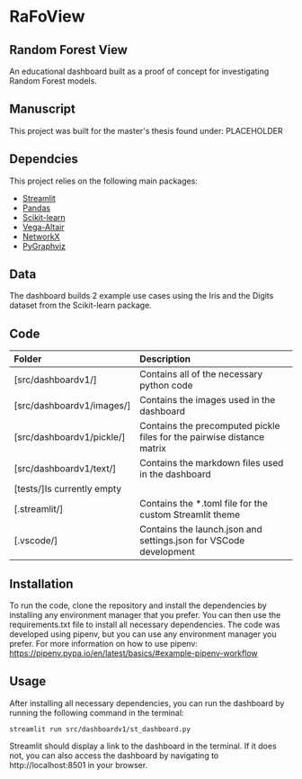 # RaFoView
## Random Forest View
An educational dashboard built as a proof of concept for investigating Random Forest models.

## Manuscript
This project was built for the master's thesis found under:
PLACEHOLDER

## Dependcies
This project relies on the following main packages:
- [Streamlit](https://streamlit.io/)
- [Pandas](https://pandas.pydata.org/)
- [Scikit-learn](https://scikit-learn.org/stable/)
- [Vega-Altair](https://altair-viz.github.io/)
- [NetworkX](https://networkx.org/)
- [PyGraphviz](https://pygraphviz.github.io/)

## Data
The dashboard builds 2 example use cases using the Iris and the Digits dataset from the Scikit-learn package.

## Code
|Folder|Description|
|:---|:---|
|[src/dashboardv1/]|Contains all of the necessary python code|
|[src/dashboardv1/images/]|Contains the images used in the dashboard|
|[src/dashboardv1/pickle/]|Contains the precomputed pickle files for the pairwise distance matrix|
|[src/dashboardv1/text/]|Contains the markdown files used in the dashboard|
|[tests/]Is currently empty|
|[.streamlit/]|Contains the *.toml file for the custom Streamlit theme|
|[.vscode/]|Contains the launch.json and settings.json for VSCode development|


## Installation
To run the code, clone the repository and install the dependencies by installing any environment manager that you prefer. You can then use the requirements.txt file to install all necessary dependencies. The code was developed using pipenv, but you can use any environment manager you prefer.
For more information on how to use pipenv:
https://pipenv.pypa.io/en/latest/basics/#example-pipenv-workflow  

## Usage
After installing all necessary dependencies, you can run the dashboard by running the following command in the terminal:
```
streamlit run src/dashboardv1/st_dashboard.py
```
Streamlit should display a link to the dashboard in the terminal. If it does not, you can also access the dashboard by navigating to http://localhost:8501 in your browser.
